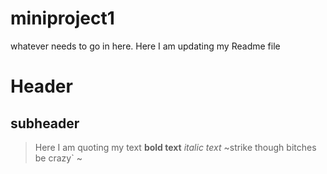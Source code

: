 # miniproject1
whatever needs to go in here. Here I am updating my Readme file

# Header
## subheader 
> Here I am quoting my text
**bold text**
*italic text*
~strike though bitches be crazy`	~

